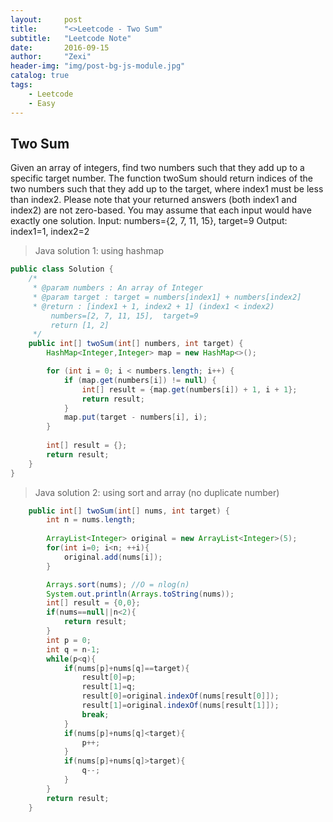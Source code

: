```yaml
---
layout:     post
title:      "<>Leetcode - Two Sum"
subtitle:   "Leetcode Note"
date:       2016-09-15
author:     "Zexi"
header-img: "img/post-bg-js-module.jpg"
catalog: true
tags:
    - Leetcode
    - Easy
---
```




## Two Sum

Given an array of integers, find two numbers such that they add up to a specific target number. The function twoSum should return indices of the two numbers such that they add up to the target, where index1 must be less than index2. Please note that your returned answers (both index1 and index2) are not zero-based. You may assume that each input would have exactly one solution. Input: numbers={2, 7, 11, 15}, target=9 Output: index1=1, index2=2

> Java solution 1: using hashmap

```java
public class Solution {
    /*
     * @param numbers : An array of Integer
     * @param target : target = numbers[index1] + numbers[index2]
     * @return : [index1 + 1, index2 + 1] (index1 < index2)
         numbers=[2, 7, 11, 15],  target=9
         return [1, 2]
     */
    public int[] twoSum(int[] numbers, int target) {
        HashMap<Integer,Integer> map = new HashMap<>();

        for (int i = 0; i < numbers.length; i++) {
            if (map.get(numbers[i]) != null) {
                int[] result = {map.get(numbers[i]) + 1, i + 1};
                return result;
            }
            map.put(target - numbers[i], i);
        }
        
        int[] result = {};
        return result;
    }
}
```
> Java solution 2: using sort and array (no duplicate number)

```java
    public int[] twoSum(int[] nums, int target) {				
		int n = nums.length;
		
		ArrayList<Integer> original = new ArrayList<Integer>(5);
		for(int i=0; i<n; ++i){
			original.add(nums[i]);
		}

		Arrays.sort(nums); //O = nlog(n)
		System.out.println(Arrays.toString(nums));
        int[] result = {0,0};
        if(nums==null||n<2){
            return result;
        }
        int p = 0;
        int q = n-1;
        while(p<q){
            if(nums[p]+nums[q]==target){
                result[0]=p;
                result[1]=q;
                result[0]=original.indexOf(nums[result[0]]);
                result[1]=original.indexOf(nums[result[1]]);
                break;
            }
            if(nums[p]+nums[q]<target){
                p++;
            }
            if(nums[p]+nums[q]>target){
                q--;
            }
        } 
        return result;
	}
```